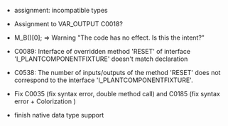 - assignment: incompatible types

- Assignment to VAR_OUTPUT C0018?

- M_B()[0]; => Warning "The code has no effect. Is this the intent?"

- C0089: Interface of overridden method 'RESET' of interface 'I_PLANTCOMPONENTFIXTURE' doesn't match declaration

- C0538: The number of inputs/outputs of the method 'RESET' does not correspond to the interface 'I_PLANTCOMPONENTFIXTURE'.

- Fix C0035 (fix syntax error, double method call) and C0185 (fix syntax error + Colorization )

- finish native data type support